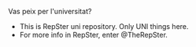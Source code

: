 Vas peix per l'universitat?
- This is RepSter uni repository. Only UNI things here.
- For more info in RepSter, enter @TheRepSter.
